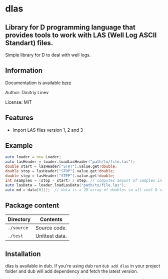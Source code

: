 # dlas

Library for D programming language that provides tools to work with LAS (Well Log ASCII Standart) files.
-----------

Simple library for D to deal with well logs. 

## Information

Documentation is available [here](https://dlas.dpldocs.info/dlas.html) 

Author: Dmitriy Linev

License: MIT

## Features

  - Import LAS files version 1, 2 and 3

## Example

```D
auto loader = new Loader;
auto lasHeader = loader.loadLasHeader("path/to/file.las");
double start = lasHeader["STRT"].value.get!double;
double stop = lasHeader["STOP"].value.get!double;
double step = lasHeader["STEP"].value.get!double;
int nsamples = (stop - start) / step; // computes amount of samples in LAS file
auto lasData = loader.loadLasData("path/to/file.las");
auto md = data[0][];  // data is a 2D array of doubles so all cool D stuff can be applied

```

## Package content

| Directory     | Contents                       |
|---------------|--------------------------------|
| `./source`    | Source code.                   |
| `./test`      | Unittest data.                 |

## Installation

dlas is available in dub. If you're using dub run `dub add dlas` in your project folder and dub will add dependency and fetch the latest version.